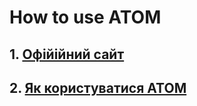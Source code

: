 # **How to use ATOM**
## 1. [Офійійний сайт](https://atom.io/) 
## 2. [Як користуватися ATOM](https://losst.ru/kak-polzovatsya-atom#2_Atom)

